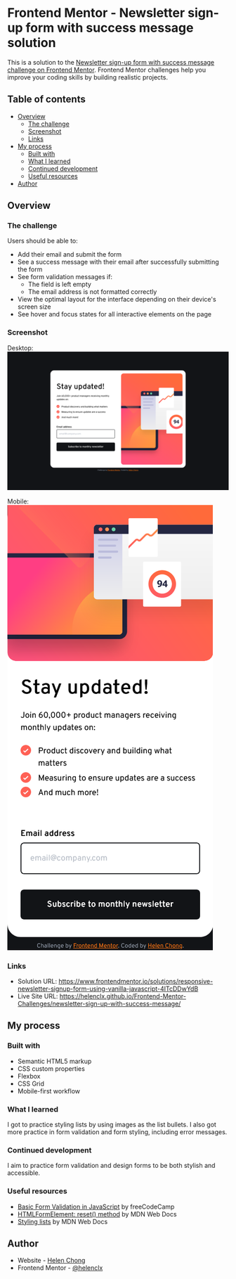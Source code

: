 # Frontend Mentor - Newsletter sign-up form with success message solution

This is a solution to the [Newsletter sign-up form with success message challenge on Frontend Mentor](https://www.frontendmentor.io/challenges/newsletter-signup-form-with-success-message-3FC1AZbNrv). Frontend Mentor challenges help you improve your coding skills by building realistic projects. 

## Table of contents

- [Overview](#overview)
    - [The challenge](#the-challenge)
    - [Screenshot](#screenshot)
    - [Links](#links)
- [My process](#my-process)
    - [Built with](#built-with)
    - [What I learned](#what-i-learned)
    - [Continued development](#continued-development)
    - [Useful resources](#useful-resources)
- [Author](#author)
<!-- - [Acknowledgments](#acknowledgments) -->

## Overview

### The challenge

Users should be able to:

- Add their email and submit the form
- See a success message with their email after successfully submitting the form
- See form validation messages if:
    - The field is left empty
    - The email address is not formatted correctly
- View the optimal layout for the interface depending on their device's screen size
- See hover and focus states for all interactive elements on the page

### Screenshot

Desktop:  
![](./screenshot-desktop.png)

Mobile:  
![](./screenshot-mobile.png)

### Links

- Solution URL: https://www.frontendmentor.io/solutions/responsive-newsletter-signup-form-using-vanilla-javascript-4ITcDDwYdB
- Live Site URL: https://helenclx.github.io/Frontend-Mentor-Challenges/newsletter-sign-up-with-success-message/

## My process

### Built with

- Semantic HTML5 markup
- CSS custom properties
- Flexbox
- CSS Grid
- Mobile-first workflow

### What I learned

I got to practice styling lists by using images as the list bullets. I also got more practice in form validation and form styling, including error messages.

### Continued development

I aim to practice form validation and design forms to be both stylish and accessible.

### Useful resources

- [Basic Form Validation in JavaScript](https://www.freecodecamp.org/news/basic-form-validation-in-javascript/) by freeCodeCamp
- [HTMLFormElement: reset() method](https://developer.mozilla.org/en-US/docs/Web/API/HTMLFormElement/reset) by MDN Web Docs
- [Styling lists](https://developer.mozilla.org/en-US/docs/Learn/CSS/Styling_text/Styling_lists) by MDN Web Docs

## Author

- Website - [Helen Chong](https://helenclx.github.io/)
- Frontend Mentor - [@helenclx](https://www.frontendmentor.io/profile/helenclx)

<!-- ## Acknowledgments

This is where you can give a hat tip to anyone who helped you out on this project. Perhaps you worked in a team or got some inspiration from someone else's solution. This is the perfect place to give them some credit. -->